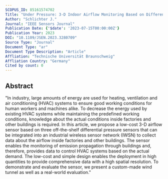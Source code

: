 ```yaml
---
SCOPUS_ID: 85161574702
Title: "Under Pressure: 3-D Indoor Airflow Monitoring Based on Differential Pressure Measurements"
Author: "Schlichter J."
Journal: "IEEE Sensors Journal"
Publication Date: {'$date': '2023-07-15T00:00:00Z'}
Publication Year: 2023
DOI: "10.1109/JSEN.2023.3280709"
Source Type: "Journal"
Document Type: "ar"
Document Type Description: "Article"
Affliation: "Technische Universität Braunschweig"
Affliation Country: "Germany"
Cited by count: 0
---
```


## Abstract
"In industry, large amounts of energy are used for heating, ventilation and air conditioning (HVAC) systems to ensure good working conditions for human workers and machines alike. To decrease the energy used by existing HVAC systems while maintaining the predefined working conditions, knowledge about the actual conditions inside factories and other buildings is required. In this article, we propose a low-cost 3-D airflow sensor based on three off-the-shelf differential pressure sensors that can be integrated into an industrial wireless sensor network (IWSN) to collect data about the airflow inside factories and other buildings. The sensor enables the monitoring of emission propagation through buildings and, therefore, provides data to control HVAC systems based on the actual demand. The low-cost and simple design enables the deployment in high quantities to provide comprehensive data with a high spatial resolution. To demonstrate and evaluate the sensor, we present a custom-made wind tunnel as well as a real-world evaluation."
